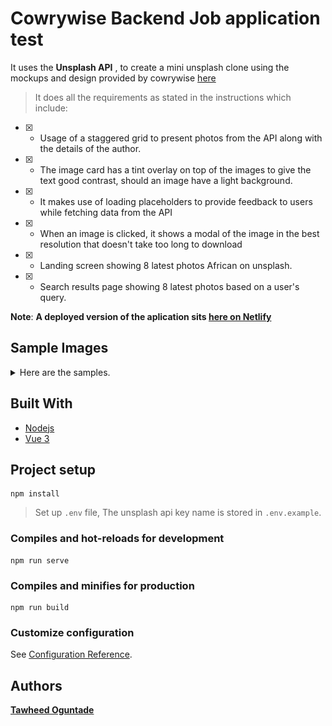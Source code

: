 # Cowrywise Backend Job application test

It uses the **Unsplash API** , to create a mini unsplash clone using the mockups and design provided by cowrywise [here](https://www.notion.so/cowrywise/Frontend-Engineer-Test-3a4aeb677c604ca9b41cdac102d2f974)



> It does all the requirements as stated in the instructions which include:

- [x] - Usage of a staggered grid to present photos from the API along with the details of the author.
- [x] - The image card has a tint overlay on top of the images to give the text good contrast, should an image have a light background.
- [x] - It makes use of loading placeholders to provide feedback to users while fetching data from the API
- [x] - When an image is clicked, it shows a modal of the image in the best resolution that doesn't take too long to download
- [x] - Landing screen showing 8 latest photos African on unsplash.
- [x] - Search results page showing 8 latest photos based on 
a user's query.

**Note**: **A deployed version of the aplication sits [here on Netlify](https://cowrywise-frontend-test.netlify.app/)**

## Sample Images
<details>
<summary>Here are the samples.</summary>

![Search](./images/search_results.png)
![Landing Screen](./images/landing_screen.png)
![Lazy loading](./images/lazy_loading.png)
![Loading](./images/loading.png)
![Modal](./images/modal.png)

</details>

## Built With

- [Nodejs](https://nodejs.org/en/)
- [Vue 3](https://v3.vuejs.org/)

## Project setup
```
npm install
```

> Set up `.env` file, The unsplash api key name is stored in `.env.example`. 


### Compiles and hot-reloads for development
```
npm run serve
```

### Compiles and minifies for production
```
npm run build
```

### Customize configuration
See [Configuration Reference](https://cli.vuejs.org/config/).


## Authors

**[Tawheed Oguntade](https://github.com/TWEEDOriginal/)**